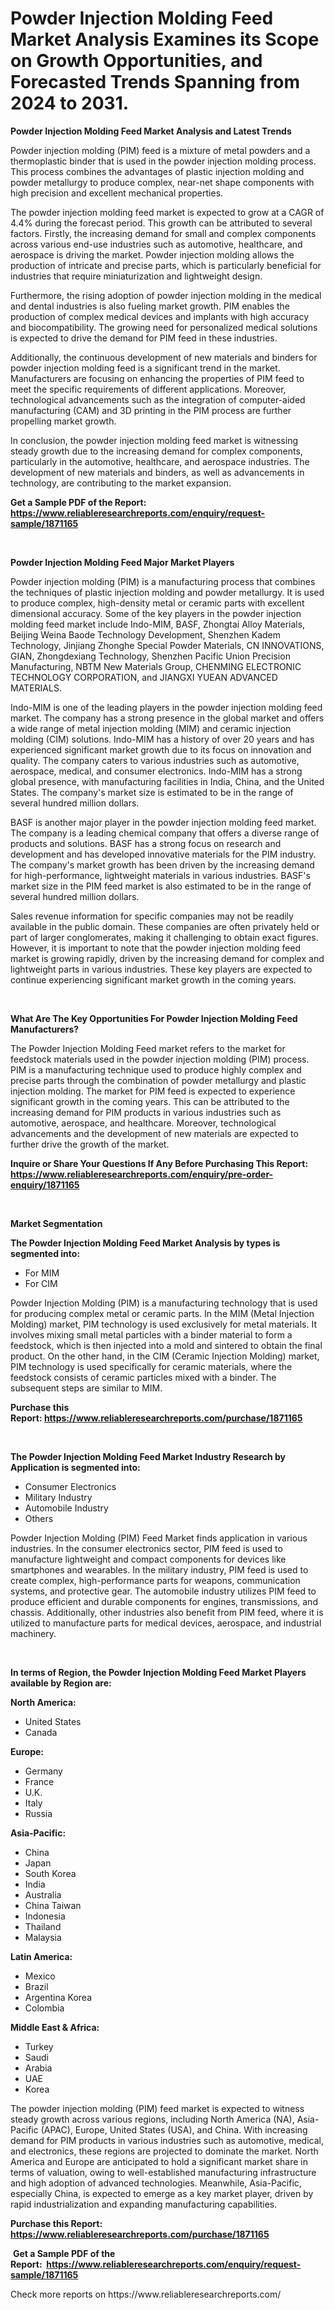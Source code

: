<p><h1>Powder Injection Molding Feed Market Analysis Examines its Scope on Growth Opportunities, and Forecasted Trends Spanning from 2024 to 2031.</h1></p><p><strong>Powder Injection Molding Feed Market Analysis and Latest Trends</strong></p>
<p><p>Powder injection molding (PIM) feed is a mixture of metal powders and a thermoplastic binder that is used in the powder injection molding process. This process combines the advantages of plastic injection molding and powder metallurgy to produce complex, near-net shape components with high precision and excellent mechanical properties.</p><p>The powder injection molding feed market is expected to grow at a CAGR of 4.4% during the forecast period. This growth can be attributed to several factors. Firstly, the increasing demand for small and complex components across various end-use industries such as automotive, healthcare, and aerospace is driving the market. Powder injection molding allows the production of intricate and precise parts, which is particularly beneficial for industries that require miniaturization and lightweight design.</p><p>Furthermore, the rising adoption of powder injection molding in the medical and dental industries is also fueling market growth. PIM enables the production of complex medical devices and implants with high accuracy and biocompatibility. The growing need for personalized medical solutions is expected to drive the demand for PIM feed in these industries.</p><p>Additionally, the continuous development of new materials and binders for powder injection molding feed is a significant trend in the market. Manufacturers are focusing on enhancing the properties of PIM feed to meet the specific requirements of different applications. Moreover, technological advancements such as the integration of computer-aided manufacturing (CAM) and 3D printing in the PIM process are further propelling market growth.</p><p>In conclusion, the powder injection molding feed market is witnessing steady growth due to the increasing demand for complex components, particularly in the automotive, healthcare, and aerospace industries. The development of new materials and binders, as well as advancements in technology, are contributing to the market expansion.</p></p>
<p><strong>Get a Sample PDF of the Report:&nbsp; <a href="https://www.reliableresearchreports.com/enquiry/request-sample/1871165">https://www.reliableresearchreports.com/enquiry/request-sample/1871165</a></strong></p>
<p>&nbsp;</p>
<p><strong>Powder Injection Molding Feed Major Market Players</strong></p>
<p><p>Powder injection molding (PIM) is a manufacturing process that combines the techniques of plastic injection molding and powder metallurgy. It is used to produce complex, high-density metal or ceramic parts with excellent dimensional accuracy. Some of the key players in the powder injection molding feed market include Indo-MIM, BASF, Zhongtai Alloy Materials, Beijing Weina Baode Technology Development, Shenzhen Kadem Technology, Jinjiang Zhonghe Special Powder Materials, CN INNOVATIONS, GIAN, Zhongdexiang Technology, Shenzhen Pacific Union Precision Manufacturing, NBTM New Materials Group, CHENMING ELECTRONIC TECHNOLOGY CORPORATION, and JIANGXI YUEAN ADVANCED MATERIALS.</p><p>Indo-MIM is one of the leading players in the powder injection molding feed market. The company has a strong presence in the global market and offers a wide range of metal injection molding (MIM) and ceramic injection molding (CIM) solutions. Indo-MIM has a history of over 20 years and has experienced significant market growth due to its focus on innovation and quality. The company caters to various industries such as automotive, aerospace, medical, and consumer electronics. Indo-MIM has a strong global presence, with manufacturing facilities in India, China, and the United States. The company's market size is estimated to be in the range of several hundred million dollars.</p><p>BASF is another major player in the powder injection molding feed market. The company is a leading chemical company that offers a diverse range of products and solutions. BASF has a strong focus on research and development and has developed innovative materials for the PIM industry. The company's market growth has been driven by the increasing demand for high-performance, lightweight materials in various industries. BASF's market size in the PIM feed market is also estimated to be in the range of several hundred million dollars.</p><p>Sales revenue information for specific companies may not be readily available in the public domain. These companies are often privately held or part of larger conglomerates, making it challenging to obtain exact figures. However, it is important to note that the powder injection molding feed market is growing rapidly, driven by the increasing demand for complex and lightweight parts in various industries. These key players are expected to continue experiencing significant market growth in the coming years.</p></p>
<p>&nbsp;</p>
<p><strong>What Are The Key Opportunities For Powder Injection Molding Feed Manufacturers?</strong></p>
<p><p>The Powder Injection Molding Feed market refers to the market for feedstock materials used in the powder injection molding (PIM) process. PIM is a manufacturing technique used to produce highly complex and precise parts through the combination of powder metallurgy and plastic injection molding. The market for PIM feed is expected to experience significant growth in the coming years. This can be attributed to the increasing demand for PIM products in various industries such as automotive, aerospace, and healthcare. Moreover, technological advancements and the development of new materials are expected to further drive the growth of the market.</p></p>
<p><strong>Inquire or Share Your Questions If Any Before Purchasing This Report: <a href="https://www.reliableresearchreports.com/enquiry/pre-order-enquiry/1871165">https://www.reliableresearchreports.com/enquiry/pre-order-enquiry/1871165</a></strong></p>
<p>&nbsp;</p>
<p><strong>Market Segmentation</strong></p>
<p><strong>The Powder Injection Molding Feed Market Analysis by types is segmented into:</strong></p>
<p><ul><li>For MIM</li><li>For CIM</li></ul></p>
<p><p>Powder Injection Molding (PIM) is a manufacturing technology that is used for producing complex metal or ceramic parts. In the MIM (Metal Injection Molding) market, PIM technology is used exclusively for metal materials. It involves mixing small metal particles with a binder material to form a feedstock, which is then injected into a mold and sintered to obtain the final product. On the other hand, in the CIM (Ceramic Injection Molding) market, PIM technology is used specifically for ceramic materials, where the feedstock consists of ceramic particles mixed with a binder. The subsequent steps are similar to MIM.</p></p>
<p><strong>Purchase this Report:&nbsp;<a href="https://www.reliableresearchreports.com/purchase/1871165">https://www.reliableresearchreports.com/purchase/1871165</a></strong></p>
<p>&nbsp;</p>
<p><strong>The Powder Injection Molding Feed Market Industry Research by Application is segmented into:</strong></p>
<p><ul><li>Consumer Electronics</li><li>Military Industry</li><li>Automobile Industry</li><li>Others</li></ul></p>
<p><p>Powder Injection Molding (PIM) Feed Market finds application in various industries. In the consumer electronics sector, PIM feed is used to manufacture lightweight and compact components for devices like smartphones and wearables. In the military industry, PIM feed is used to create complex, high-performance parts for weapons, communication systems, and protective gear. The automobile industry utilizes PIM feed to produce efficient and durable components for engines, transmissions, and chassis. Additionally, other industries also benefit from PIM feed, where it is utilized to manufacture parts for medical devices, aerospace, and industrial machinery.</p></p>
<p>&nbsp;</p>
<p><strong>In terms of Region, the Powder Injection Molding Feed Market Players available by Region are:</strong></p>
<p>
    <p> <strong> North America: </strong>
        <ul>
            <li>United States</li>
            <li>Canada</li>
        </ul>
        </p> 
    <p> <strong> Europe: </strong>
        <ul>
            <li>Germany</li>
            <li>France</li>
            <li>U.K.</li>
            <li>Italy</li>
            <li>Russia</li>
        </ul>
        </p> 
    <p> <strong> Asia-Pacific: </strong>
        <ul>
            <li>China</li>
            <li>Japan</li>
            <li>South Korea</li>
            <li>India</li>
            <li>Australia</li>
            <li>China Taiwan</li>
            <li>Indonesia</li>
            <li>Thailand</li>
            <li>Malaysia</li>
        </ul>
        </p> 
    <p> <strong> Latin America: </strong>
        <ul>
            <li>Mexico</li>
            <li>Brazil</li>
            <li>Argentina Korea</li>
            <li>Colombia</li>
        </ul>
        </p> 
    <p> <strong> Middle East & Africa: </strong>
        <ul>
            <li>Turkey</li>
            <li>Saudi</li>
            <li>Arabia</li>
            <li>UAE</li>
            <li>Korea</li>
        </ul>
    </p>
    </p>
<p><p>The powder injection molding (PIM) feed market is expected to witness steady growth across various regions, including North America (NA), Asia-Pacific (APAC), Europe, United States (USA), and China. With increasing demand for PIM products in various industries such as automotive, medical, and electronics, these regions are projected to dominate the market. North America and Europe are anticipated to hold a significant market share in terms of valuation, owing to well-established manufacturing infrastructure and high adoption of advanced technologies. Meanwhile, Asia-Pacific, especially China, is expected to emerge as a key market player, driven by rapid industrialization and expanding manufacturing capabilities.</p></p>
<p><strong>Purchase this Report: <a href="https://www.reliableresearchreports.com/purchase/1871165">https://www.reliableresearchreports.com/purchase/1871165</a></strong></p>
<p>&nbsp;<strong>Get a Sample PDF of the Report:&nbsp;&nbsp;<a href="https://www.reliableresearchreports.com/enquiry/request-sample/1871165">https://www.reliableresearchreports.com/enquiry/request-sample/1871165</a></strong></p>
<p><strong></strong></p>
<p>Check more reports on https://www.reliableresearchreports.com/</p>